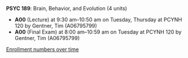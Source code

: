 **PSYC 189**: Brain, Behavior, and Evolution (4 units)

- **A00** (Lecture) at 9:30 am–10:50 am on Tuesday, Thursday at PCYNH 120 by Gentner, Tim (A06795799)
- **A00** (Final Exam) at 8:00 am–10:59 am on Tuesday at PCYNH 120 by Gentner, Tim (A06795799)

[Enrollment numbers over time](./PSYC189.tsv)
